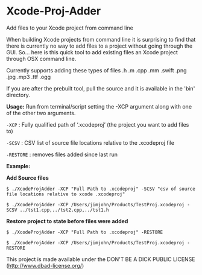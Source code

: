 Xcode-Proj-Adder
================

Add files to your Xcode project from command line

When building Xcode projects from command line it is surprising to find that there is currently no way to add files to a project without going through the GUI. So… here is this quick tool to add existing files an Xcode project through OSX command line.

Currently supports adding these types of files
.h .m .cpp .mm .swift .png .jpg .mp3 .ttf .ogg 

If you are after the prebuilt tool, pull the source and it is available in the 'bin' directory.

**Usage:**
Run from terminal/script setting the -XCP argument along with one of the other two arguments.

`-XCP` : Fully qualified path of ‘.xcodeproj’ (the project you want to add files to)

`-SCSV` : CSV list of source file locations relative to the .xcodeproj file

`-RESTORE` : removes files added since last run


**Example:**

**Add Source files**

`$ ./XcodeProjAdder -XCP "Full Path to .xcodeproj" -SCSV "csv of source file locations relative to xcode .xcodeproj"`

`$ ./XcodeProjAdder -XCP /Users/jimjohn/Products/TestProj.xcodeproj -SCSV ../tst1.cpp,../tst2.cpp,../tst1.h`

**Restore project to state before files were added**

`$ ./XcodeProjAdder -XCP "Full Path to .xcodeproj" -RESTORE`

`$ ./XcodeProjAdder -XCP /Users/jimjohn/Products/TestProj.xcodeproj -RESTORE`


This project is made available under the DON'T BE A DICK PUBLIC LICENSE (http://www.dbad-license.org/)
